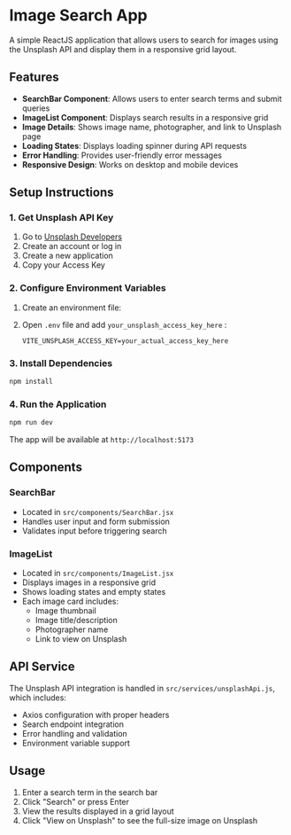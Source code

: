# Image Search App

A simple ReactJS application that allows users to search for images using the Unsplash API and display them in a responsive grid layout.

## Features

- **SearchBar Component**: Allows users to enter search terms and submit queries
- **ImageList Component**: Displays search results in a responsive grid
- **Image Details**: Shows image name, photographer, and link to Unsplash page
- **Loading States**: Displays loading spinner during API requests
- **Error Handling**: Provides user-friendly error messages
- **Responsive Design**: Works on desktop and mobile devices

## Setup Instructions

### 1. Get Unsplash API Key

1. Go to [Unsplash Developers](https://unsplash.com/developers)
2. Create an account or log in
3. Create a new application
4. Copy your Access Key

### 2. Configure Environment Variables

1. Create an environment file:

2. Open `.env` file and add `your_unsplash_access_key_here` :
   ```
   VITE_UNSPLASH_ACCESS_KEY=your_actual_access_key_here
   ```

### 3. Install Dependencies

```bash
npm install
```

### 4. Run the Application

```bash
npm run dev
```

The app will be available at `http://localhost:5173`

## Components

### SearchBar
- Located in `src/components/SearchBar.jsx`
- Handles user input and form submission
- Validates input before triggering search

### ImageList
- Located in `src/components/ImageList.jsx`
- Displays images in a responsive grid
- Shows loading states and empty states
- Each image card includes:
  - Image thumbnail
  - Image title/description
  - Photographer name
  - Link to view on Unsplash

## API Service

The Unsplash API integration is handled in `src/services/unsplashApi.js`, which includes:
- Axios configuration with proper headers
- Search endpoint integration
- Error handling and validation
- Environment variable support

## Usage

1. Enter a search term in the search bar
2. Click "Search" or press Enter
3. View the results displayed in a grid layout
4. Click "View on Unsplash" to see the full-size image on Unsplash
